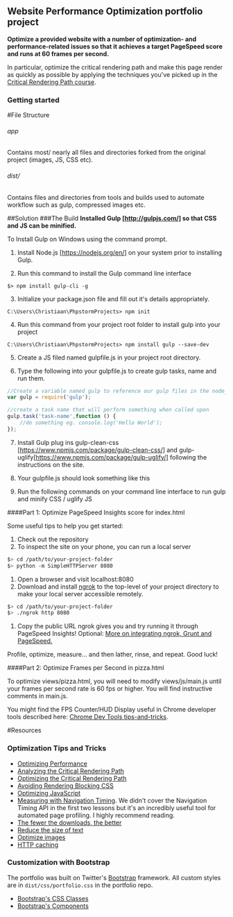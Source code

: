 ## Website Performance Optimization portfolio project

**Optimize a provided website with a number of optimization- and performance-related issues so that it achieves a target PageSpeed score and runs at 60 frames per second.**

In particular, optimize the critical rendering path and make this page render as quickly as possible by applying the techniques you've picked up in the [Critical Rendering Path course](https://www.udacity.com/course/ud884).


### Getting started

#File Structure
###### app #######
Contains most/ nearly all files and directories forked from the original project (images, JS, CSS etc).

###### dist/ #######
Contains files and directories from tools and builds used to automate workflow such as gulp, compressed images etc.

##Solution
###The Build
**Installed Gulp [http://gulpjs.com/] so that CSS and JS can be minified.** 

To Install Gulp on Windows using the command prompt.

1. Install Node.js [https://nodejs.org/en/] on your system prior to installing Gulp.

2. Run this command to install the Gulp command line interface

  ```
  $> npm install gulp-cli -g
  ```

3. Initialize your package.json file and fill out it's details appropriately.

  ```
  C:\Users\Christiaan\PhpstormProjects> npm init
  ```    

4. Run this command from your project root folder to install gulp into your project

  ```
  C:\Users\Christiaan\PhpstormProjects> npm install gulp --save-dev
  ```    

5. Create a JS filed named gulpfile.js in your project root directory.

6. Type the following into your gulpfile.js to create gulp tasks, name and run them.

  ```gulpfile.js
  //Create a variable named gulp to reference our gulp files in the node_modules folder when installed
  var gulp = require('gulp');
  
  //create a task name that will perform something when called upon
  gulp.task('task-name',function () {
      //do something eg. console.log('Hello World');
  });
  ```    

7. Install Gulp plug ins gulp-clean-css [https://www.npmjs.com/package/gulp-clean-css/] and gulp-uglify[https://www.npmjs.com/package/gulp-uglify/] following the instructions on the site. 

8. Your gulpfile.js should look something like this 


9. Run the following commands on your command line interface to run gulp and minify CSS / uglify JS


####Part 1: Optimize PageSpeed Insights score for index.html

Some useful tips to help you get started:

1. Check out the repository
1. To inspect the site on your phone, you can run a local server

  ```bash
  $> cd /path/to/your-project-folder
  $> python -m SimpleHTTPServer 8080
  ```

1. Open a browser and visit localhost:8080
1. Download and install [ngrok](https://ngrok.com/) to the top-level of your project directory to make your local server accessible remotely.

  ``` bash
  $> cd /path/to/your-project-folder
  $> ./ngrok http 8080
  ```

1. Copy the public URL ngrok gives you and try running it through PageSpeed Insights! Optional: [More on integrating ngrok, Grunt and PageSpeed.](http://www.jamescryer.com/2014/06/12/grunt-pagespeed-and-ngrok-locally-testing/)

Profile, optimize, measure... and then lather, rinse, and repeat. Good luck!

####Part 2: Optimize Frames per Second in pizza.html

To optimize views/pizza.html, you will need to modify views/js/main.js until your frames per second rate is 60 fps or higher. You will find instructive comments in main.js. 

You might find the FPS Counter/HUD Display useful in Chrome developer tools described here: [Chrome Dev Tools tips-and-tricks](https://developer.chrome.com/devtools/docs/tips-and-tricks).

#Resources
### Optimization Tips and Tricks
* [Optimizing Performance](https://developers.google.com/web/fundamentals/performance/ "web performance")
* [Analyzing the Critical Rendering Path](https://developers.google.com/web/fundamentals/performance/critical-rendering-path/analyzing-crp.html "analyzing crp")
* [Optimizing the Critical Rendering Path](https://developers.google.com/web/fundamentals/performance/critical-rendering-path/optimizing-critical-rendering-path.html "optimize the crp!")
* [Avoiding Rendering Blocking CSS](https://developers.google.com/web/fundamentals/performance/critical-rendering-path/render-blocking-css.html "render blocking css")
* [Optimizing JavaScript](https://developers.google.com/web/fundamentals/performance/critical-rendering-path/adding-interactivity-with-javascript.html "javascript")
* [Measuring with Navigation Timing](https://developers.google.com/web/fundamentals/performance/critical-rendering-path/measure-crp.html "nav timing api"). We didn't cover the Navigation Timing API in the first two lessons but it's an incredibly useful tool for automated page profiling. I highly recommend reading.
* <a href="https://developers.google.com/web/fundamentals/performance/optimizing-content-efficiency/eliminate-downloads.html">The fewer the downloads, the better</a>
* <a href="https://developers.google.com/web/fundamentals/performance/optimizing-content-efficiency/optimize-encoding-and-transfer.html">Reduce the size of text</a>
* <a href="https://developers.google.com/web/fundamentals/performance/optimizing-content-efficiency/image-optimization.html">Optimize images</a>
* <a href="https://developers.google.com/web/fundamentals/performance/optimizing-content-efficiency/http-caching.html">HTTP caching</a>

### Customization with Bootstrap
The portfolio was built on Twitter's <a href="http://getbootstrap.com/">Bootstrap</a> framework. All custom styles are in `dist/css/portfolio.css` in the portfolio repo.

* <a href="http://getbootstrap.com/css/">Bootstrap's CSS Classes</a>
* <a href="http://getbootstrap.com/components/">Bootstrap's Components</a>
